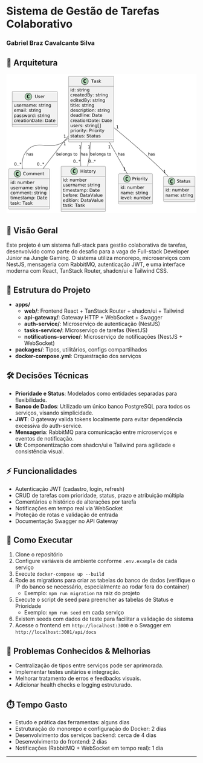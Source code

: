 # Sistema de Gestão de Tarefas Colaborativo

### Gabriel Braz Cavalcante Silva

## 📐 Arquitetura

![UML Diagram](./diagram.png)

## 🚀 Visão Geral

Este projeto é um sistema full-stack para gestão colaborativa de tarefas, desenvolvido como parte do desafio para a vaga de Full-stack Developer Júnior na Jungle Gaming. O sistema utiliza monorepo, microserviços com NestJS, mensageria com RabbitMQ, autenticação JWT, e uma interface moderna com React, TanStack Router, shadcn/ui e Tailwind CSS.

## 🧱 Estrutura do Projeto

- **apps/**
    - **web/**: Frontend React + TanStack Router + shadcn/ui + Tailwind
    - **api-gateway/**: Gateway HTTP + WebSocket + Swagger
    - **auth-service/**: Microserviço de autenticação (NestJS)
    - **tasks-service/**: Microserviço de tarefas (NestJS)
    - **notifications-service/**: Microserviço de notificações (NestJS + WebSocket)
- **packages/**: Tipos, utilitários, configs compartilhados
- **docker-compose.yml**: Orquestração dos serviços

## 🛠️ Decisões Técnicas

- **Prioridade e Status**: Modelados como entidades separadas para flexibilidade.
- **Banco de Dados**: Utilizado um único banco PostgreSQL para todos os serviços, visando simplicidade.
- **JWT**: O gateway valida tokens localmente para evitar dependência excessiva do auth-service.
- **Mensageria**: RabbitMQ para comunicação entre microserviços e eventos de notificação.
- **UI**: Componentização com shadcn/ui e Tailwind para agilidade e consistência visual.

## ⚡ Funcionalidades

- Autenticação JWT (cadastro, login, refresh)
- CRUD de tarefas com prioridade, status, prazo e atribuição múltipla
- Comentários e histórico de alterações por tarefa
- Notificações em tempo real via WebSocket
- Proteção de rotas e validação de entrada
- Documentação Swagger no API Gateway

## 🐳 Como Executar

1. Clone o repositório
2. Configure variáveis de ambiente conforme `.env.example` de cada serviço
3. Execute `docker-compose up --build`
4. Rode as migrations para criar as tabelas do banco de dados (verifique o IP do banco se necessário, especialmente ao rodar fora do container)
    - Exemplo: `npm run migration` na raiz do projeto
5. Execute o script de seed para preencher as tabelas de Status e Prioridade
    - Exemplo: `npm run seed` em cada serviço
6. Existem seeds com dados de teste para facilitar a validação do sistema
7. Acesse o frontend em `http://localhost:3000` e o Swagger em `http://localhost:3001/api/docs`

## 📝 Problemas Conhecidos & Melhorias

- Centralização de tipos entre serviços pode ser aprimorada.
- Implementar testes unitários e integração.
- Melhorar tratamento de erros e feedbacks visuais.
- Adicionar health checks e logging estruturado.

## ⏱️ Tempo Gasto

- Estudo e prática das ferramentas: alguns dias
- Estruturação do monorepo e configuração do Docker: 2 dias
- Desenvolvimento dos serviços backend: cerca de 4 dias
- Desenvolvimento do frontend: 2 dias
- Notificações (RabbitMQ + WebSocket em tempo real): 1 dia

---
